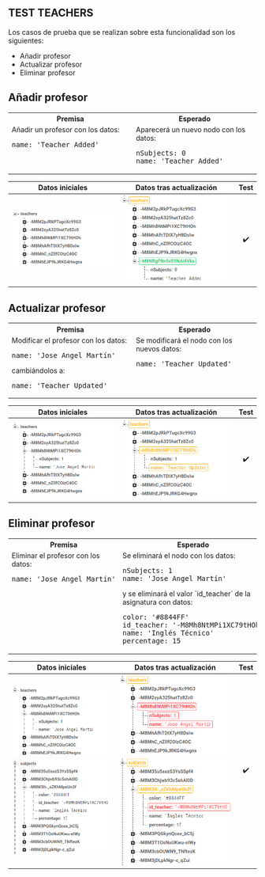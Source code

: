 ## TEST TEACHERS

Los casos de prueba que se realizan sobre esta funcionalidad son los siguientes:
- Añadir profesor
- Actualizar profesor
- Eliminar profesor

Añadir profesor
-

<table style="width: 100%">
<tr><th>Premisa</th><th>Esperado</th></tr>
<tr>
<td style="vertical-align: top; width: 50%">
Añadir un profesor con los datos:
<pre>
name: 'Teacher Added'
</pre>
</td>
<td style="vertical-align: top; width: 50%">
Aparecerá un nuevo nodo con los datos:
<pre>
nSubjects: 0
name: 'Teacher Added'
</pre>
</td>
</tr>
</table>

|	Datos iniciales	|	Datos tras actualización	|	Test	|
|:-:|:-:|:-:|
|	![add_teachers_original](../assets/TESTING/teachers/add_teachers_original.png)	|	![add_teachers](../assets/TESTING/teachers/add_teachers.png)	|	✔️	|

<div style="page-break-after: always;"></div>

Actualizar profesor
-

<table style="width: 100%">
<tr><th>Premisa</th><th>Esperado</th></tr>
<tr>
<td style="vertical-align: top; width: 50%">
Modificar el profesor con los datos:
<pre>
name: 'Jose Angel Martín'
</pre>
cambiándolos a:
<pre>
name: 'Teacher Updated'
</pre>
</td>
<td style="vertical-align: top; width: 50%">
Se modificará el nodo con los nuevos datos:
<pre>
name: 'Teacher Updated'
</pre>
</td>
</tr>
</table>

|	Datos iniciales	|	Datos tras actualización	|	Test	|
|:-:|:-:|:-:|
|	![update_teachers_original](../assets/TESTING/teachers/update_teachers_original.png)	|	![update_teachers](../assets/TESTING/teachers/update_teachers.png)	|	✔️	|

<div style="page-break-after: always;"></div>

Eliminar profesor
-

<table style="width: 100%">
<tr><th>Premisa</th><th>Esperado</th></tr>
<tr>
<td style="vertical-align: top; width: 50%">
Eliminar el profesor con los datos:
<pre>
name: 'Jose Angel Martín'
</pre>
</td>
<td style="vertical-align: top; width: 50%">
Se eliminará el nodo con los datos:
<pre>
nSubjects: 1
name: 'Jose Angel Martín'
</pre>
y se eliminará el valor `id_teacher` de la asignatura con datos:
<pre>
color: '#8844FF'
id_teacher: '-M8Mh8NtMPi1XC79tHOh'
name: 'Inglés Técnico'
percentage: 15
</pre>
</td>
</tr>
</table>

|	Datos iniciales	|	Datos tras actualización	|	Test	|
|:-:|:-:|:-:|
|	![delete_teachers_original](../assets/TESTING/teachers/delete_teachers_original.png)![delete_subjects_original](../assets/TESTING/teachers/delete_subjects_original.png)	|	![delete_teachers](../assets/TESTING/teachers/delete_teachers.png)![delete_subjects](../assets/TESTING/teachers/delete_subjects.png)	|	✔️	|

<div style="page-break-after: always;"></div>